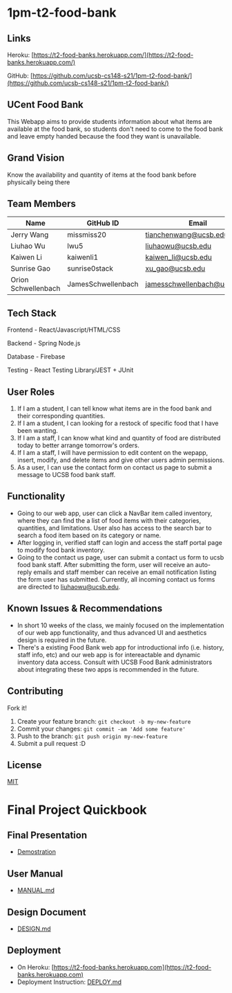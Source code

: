 # 1pm-t2-food-bank

## Links
Heroku: [https://t2-food-banks.herokuapp.com/](https://t2-food-banks.herokuapp.com/)

GitHub: [https://github.com/ucsb-cs148-s21/1pm-t2-food-bank/](https://github.com/ucsb-cs148-s21/1pm-t2-food-bank/)

## UCent Food Bank
This Webapp aims to provide students information about what items are available at the food bank, so students don't need to come to the food bank and leave empty handed because the food they want is unavailable.

## Grand Vision
Know the availability and quantity of items at the food bank before physically being there

## Team Members
| Name              | GitHub ID   | Email                         |
|-------------------|-------------|-------------------------------|
| Jerry Wang      | missmiss20    | tianchenwang@ucsb.edu         |
| Liuhao Wu  | lwu5        | liuhaowu@ucsb.edu         | 
| Kaiwen Li | kaiwenli1   | kaiwen_li@ucsb.edu            |
| Sunrise Gao | sunrise0stack    | xu_gao@ucsb.edu               |
| Orion Schwellenbach | JamesSchwellenbach   | jamesschwellenbach@ucsb.edu   |

## Tech Stack

Frontend - React/Javascript/HTML/CSS

Backend - Spring Node.js

Database - Firebase

Testing - React Testing Library/JEST + JUnit

## User Roles

1. If I am a student, I can tell know what items are in the food bank and their corresponding quantities.
2. If I am a student, I can looking for a restock of specific food that I have been wanting.
3. If I am a staff, I can know what kind and quantity of food are distributed today to better arrange tomorrow's orders.
4. If I am a staff, I will have permission to edit content on the wepapp, insert, modify, and delete items and give other users admin permissions.
4. As a user, I can use the contact form on contact us page to submit a message to UCSB food bank staff.

## Functionality
- Going to our web app, user can click a NavBar item called inventory, where they can find the a list of food items with their categories, quantities, and limitations. User also has access to the search bar to search a food item based on its category or name.
- After logging in, verified staff can login and access the staff portal page to modify food bank inventory.
- Going to the contact us page, user can submit a contact us form to ucsb food bank staff. After submitting the form, user will receive an auto-reply emails and staff member can receive an email notification listing the form user has submitted. Currently, all incoming contact us forms are directed to liuhaowu@ucsb.edu.

## Known Issues & Recommendations

- In short 10 weeks of the class, we mainly focused on the implementation of our web app functionality, and thus advanced UI and aesthetics design is required in the future.
- There's a existing Food Bank web app for introductional info (i.e. history, staff info, etc) and our web app is for intereactable and dynamic inventory data access. Consult with UCSB Food Bank administrators about integrating these two apps is recommended in the future.

## Contributing
Fork it!
1. Create your feature branch: `git checkout -b my-new-feature`
2. Commit your changes: `git commit -am 'Add some feature'`
3. Push to the branch: `git push origin my-new-feature`
4. Submit a pull request :D

## License
[MIT](https://choosealicense.com/licenses/mit/)


# Final Project Quickbook

## Final Presentation 

- [Demostration](https://youtu.be/27yUtuTXwd8) 

## User Manual

- [MANUAL.md](https://github.com/ucsb-cs148-s21/1pm-t2-food-bank/blob/main/docs/MANUAL.md)

## Design Document

- [DESIGN.md](https://github.com/ucsb-cs148-s21/1pm-t2-food-bank/blob/main/docs/DESIGN.md)


## Deployment

- On Heroku: [https://t2-food-banks.herokuapp.com](https://t2-food-banks.herokuapp.com)
- Deployment Instruction: [DEPLOY.md](https://github.com/ucsb-cs148-s21/1pm-t2-food-bank/blob/main/docs/DEPLOY.md)
